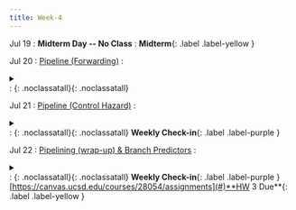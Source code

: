 ```yaml
---
title: Week-4
---
```




Jul 19
: **Midterm Day -- No Class**
  : **Midterm**{: .label .label-yellow }


Jul 20
: [Pipeline (Forwarding)](https://canvas.ucsd.edu/files/4784959/download?download_frd=1)
  : <details  title="recommended readings"  class="my"><summary><i class="icon fas fa-book-reader "></i></summary><span class="fs-2">Read 4.7 if you havn't</span></details>
  :  [<i class="icon fas fa-file-pdf"></i>](https://canvas.ucsd.edu/files/4784959/download?download_frd=1 "slides")[<i class="icon fas fas fa-video"></i>](https://canvas.ucsd.edu/courses/28054/external_tools/82 "video"){: .noclassatall}[<i class="icon fas fa-chalkboard-teacher"></i>](https://canvas.ucsd.edu/files/4784953/download?download_frd=1 "annotated slides"){: .noclassatall}

Jul 21
: [Pipeline (Control Hazard)](https://canvas.ucsd.edu/files/4788415/download?download_frd=1)
  : <details  title="recommended readings"  class="my"><summary><i class="icon fas fa-book-reader "></i></summary><span class="fs-2">Read 4.8, Skim 4.9</span></details>
  : [<i class="icon fas fa-file-pdf"></i>](https://canvas.ucsd.edu/files/4788415/download?download_frd=1 "slides")[<i class="icon fas fas fa-video"></i>](https://canvas.ucsd.edu/courses/28054/external_tools/82 "video"){: .noclassatall}[<i class="icon fas fa-chalkboard-teacher"></i>](https://canvas.ucsd.edu/files/4788412/download?download_frd=1 "annotated slides"){: .noclassatall} **Weekly Check-in**{: .label .label-purple }


Jul 22
: [Pipelining (wrap-up) & Branch Predictors](#)
  : <details  title="recommended readings"  class="my"><summary><i class="icon fas fa-book-reader "></i></summary><span class="fs-2">skim 4.10 and 5.1</span></details>
  : [<i class="icon fas fa-file-pdf"></i>](https://canvas.ucsd.edu/files/4792527/download?download_frd=1 "slides")[<i class="icon fas fas fa-video"></i>](https://canvas.ucsd.edu/courses/28054/external_tools/82 "video"){: .noclassatall}[<i class="icon fas fa-chalkboard-teacher"></i>](https://canvas.ucsd.edu/files/4792525/download?download_frd=1 "annotated slides"){: .noclassatall} **Weekly Check-in**{: .label .label-purple } [https://canvas.ucsd.edu/courses/28054/assignments](#)**HW 3 Due**{: .label .label-yellow }


